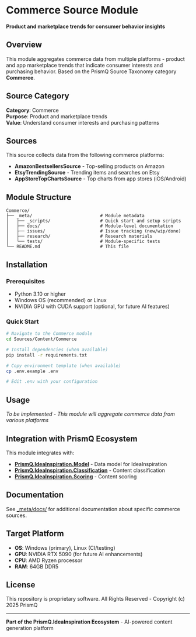 # Commerce Source Module

**Product and marketplace trends for consumer behavior insights**

## Overview

This module aggregates commerce data from multiple platforms - product and app marketplace trends that indicate consumer interests and purchasing behavior. Based on the PrismQ Source Taxonomy category **Commerce**.

## Source Category

**Category**: Commerce  
**Purpose**: Product and marketplace trends  
**Value**: Understand consumer interests and purchasing patterns

## Sources

This source collects data from the following commerce platforms:

- **AmazonBestsellersSource** - Top-selling products on Amazon
- **EtsyTrendingSource** - Trending items and searches on Etsy
- **AppStoreTopChartsSource** - Top charts from app stores (iOS/Android)

## Module Structure

```
Commerce/
├── _meta/                          # Module metadata
│   ├── _scripts/                   # Quick start and setup scripts
│   ├── docs/                       # Module-level documentation
│   ├── issues/                     # Issue tracking (new/wip/done)
│   ├── research/                   # Research materials
│   └── tests/                      # Module-specific tests
└── README.md                       # This file
```

## Installation

### Prerequisites

- Python 3.10 or higher
- Windows OS (recommended) or Linux
- NVIDIA GPU with CUDA support (optional, for future AI features)

### Quick Start

```bash
# Navigate to the Commerce module
cd Sources/Content/Commerce

# Install dependencies (when available)
pip install -r requirements.txt

# Copy environment template (when available)
cp .env.example .env

# Edit .env with your configuration
```

## Usage

*To be implemented - This module will aggregate commerce data from various platforms*

## Integration with PrismQ Ecosystem

This module integrates with:

- **[PrismQ.IdeaInspiration.Model](../../../Model/)** - Data model for IdeaInspiration
- **[PrismQ.IdeaInspiration.Classification](../../../Classification/)** - Content classification
- **[PrismQ.IdeaInspiration.Scoring](../../../Scoring/)** - Content scoring

## Documentation

See [_meta/docs/](_meta/docs/) for additional documentation about specific commerce sources.

## Target Platform

- **OS**: Windows (primary), Linux (CI/testing)
- **GPU**: NVIDIA RTX 5090 (for future AI enhancements)
- **CPU**: AMD Ryzen processor
- **RAM**: 64GB DDR5

## License

This repository is proprietary software. All Rights Reserved - Copyright (c) 2025 PrismQ

---

**Part of the PrismQ.IdeaInspiration Ecosystem** - AI-powered content generation platform

